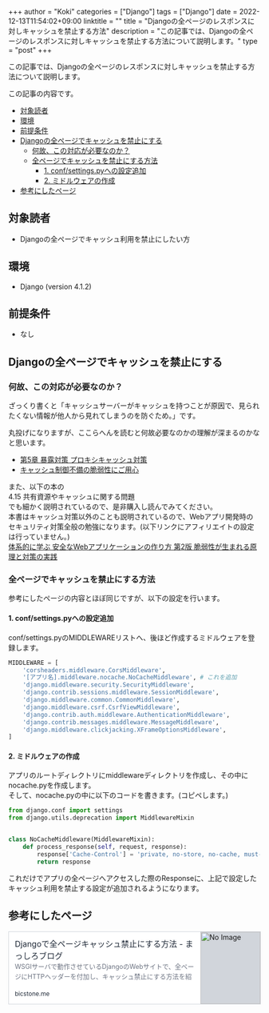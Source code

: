 +++
author = "Koki"
categories = ["Django"]
tags = ["Django"]
date = 2022-12-13T11:54:02+09:00
linktitle = ""
title = "Djangoの全ページのレスポンスに対しキャッシュを禁止する方法"
description = "この記事では、Djangoの全ページのレスポンスに対しキャッシュを禁止する方法について説明します。"
type = "post"
+++

この記事では、Djangoの全ページのレスポンスに対しキャッシュを禁止する方法について説明します。

この記事の内容です。
<!-- START doctoc generated TOC please keep comment here to allow auto update -->
<!-- DON'T EDIT THIS SECTION, INSTEAD RE-RUN doctoc TO UPDATE -->


- <font color="#1111cc">[対象読者](#%E5%AF%BE%E8%B1%A1%E8%AA%AD%E8%80%85)</font>
- <font color="#1111cc">[環境](#%E7%92%B0%E5%A2%83)</font>
- <font color="#1111cc">[前提条件](#%E5%89%8D%E6%8F%90%E6%9D%A1%E4%BB%B6)</font>
- <font color="#1111cc">[Djangoの全ページでキャッシュを禁止にする](#django%E3%81%AE%E5%85%A8%E3%83%9A%E3%83%BC%E3%82%B8%E3%81%A7%E3%82%AD%E3%83%A3%E3%83%83%E3%82%B7%E3%83%A5%E3%82%92%E7%A6%81%E6%AD%A2%E3%81%AB%E3%81%99%E3%82%8B)</font>
  - <font color="#1111cc">[何故、この対応が必要なのか？](#%E4%BD%95%E6%95%85%E3%81%93%E3%81%AE%E5%AF%BE%E5%BF%9C%E3%81%8C%E5%BF%85%E8%A6%81%E3%81%AA%E3%81%AE%E3%81%8B)</font>
  - <font color="#1111cc">[全ページでキャッシュを禁止にする方法](#%E5%85%A8%E3%83%9A%E3%83%BC%E3%82%B8%E3%81%A7%E3%82%AD%E3%83%A3%E3%83%83%E3%82%B7%E3%83%A5%E3%82%92%E7%A6%81%E6%AD%A2%E3%81%AB%E3%81%99%E3%82%8B%E6%96%B9%E6%B3%95)</font>
    - <font color="#1111cc">[1. conf/settings.pyへの設定追加](#1-confsettingspy%E3%81%B8%E3%81%AE%E8%A8%AD%E5%AE%9A%E8%BF%BD%E5%8A%A0)</font>
    - <font color="#1111cc">[2. ミドルウェアの作成](#2-%E3%83%9F%E3%83%89%E3%83%AB%E3%82%A6%E3%82%A7%E3%82%A2%E3%81%AE%E4%BD%9C%E6%88%90)</font>
- <font color="#1111cc">[参考にしたページ](#%E5%8F%82%E8%80%83%E3%81%AB%E3%81%97%E3%81%9F%E3%83%9A%E3%83%BC%E3%82%B8)</font>

<!-- END doctoc generated TOC please keep comment here to allow auto update -->


## 対象読者

- Djangoの全ページでキャッシュ利用を禁止にしたい方


## 環境

- Django (version 4.1.2)


## 前提条件

- なし


## Djangoの全ページでキャッシュを禁止にする

### 何故、この対応が必要なのか？

ざっくり書くと「キャッシュサーバーがキャッシュを持つことが原因で、見られたくない情報が他人から見れてしまうのを防ぐため。」です。

丸投げになりますが、ここらへんを読むと何故必要なのかの理解が深まるのかなと思います。  

- <font color="#1111cc"><a href="https://www.ipa.go.jp/security/awareness/vendor/programmingv2/contents/405.html" target="_blank">第5章 暴露対策 プロキシキャッシュ対策</a></font>
- <font color="#1111cc"><a href="https://blog.tokumaru.org/2015/03/blog-post_27.html" target="_blank">キャッシュ制御不備の脆弱性にご用心</a></font>

また、以下の本の  
4.15 共有資源やキャッシュに関する問題  
でも細かく説明されているので、是非購入し読んでみてください。  
本書はキャッシュ対策以外のことも説明されているので、Webアプリ開発時のセキュリティ対策全般の勉強になります。(以下リンクにアフィリエイトの設定は行っていません。)  
<font color="#1111cc"><a href="https://www.amazon.co.jp/%E4%BD%93%E7%B3%BB%E7%9A%84%E3%81%AB%E5%AD%A6%E3%81%B6-%E5%AE%89%E5%85%A8%E3%81%AAWeb%E3%82%A2%E3%83%97%E3%83%AA%E3%82%B1%E3%83%BC%E3%82%B7%E3%83%A7%E3%83%B3%E3%81%AE%E4%BD%9C%E3%82%8A%E6%96%B9-%E7%AC%AC2%E7%89%88-%E8%84%86%E5%BC%B1%E6%80%A7%E3%81%8C%E7%94%9F%E3%81%BE%E3%82%8C%E3%82%8B%E5%8E%9F%E7%90%86%E3%81%A8%E5%AF%BE%E7%AD%96%E3%81%AE%E5%AE%9F%E8%B7%B5-%E5%BE%B3%E4%B8%B8/dp/4797393165" target="_blank">体系的に学ぶ 安全なWebアプリケーションの作り方 第2版 脆弱性が生まれる原理と対策の実践</a></font>


### 全ページでキャッシュを禁止にする方法

参考にしたページの内容とほぼ同じですが、以下の設定を行います。  

#### 1. conf/settings.pyへの設定追加

conf/settings.pyのMIDDLEWAREリストへ、後ほど作成するミドルウェアを登録します。

```python
MIDDLEWARE = [
    'corsheaders.middleware.CorsMiddleware',
    '[アプリ名].middleware.nocache.NoCacheMiddleware', # これを追加
    'django.middleware.security.SecurityMiddleware',
    'django.contrib.sessions.middleware.SessionMiddleware',
    'django.middleware.common.CommonMiddleware',
    'django.middleware.csrf.CsrfViewMiddleware',
    'django.contrib.auth.middleware.AuthenticationMiddleware',
    'django.contrib.messages.middleware.MessageMiddleware',
    'django.middleware.clickjacking.XFrameOptionsMiddleware',
]
```

#### 2. ミドルウェアの作成

アプリのルートディレクトリにmiddlewareディレクトリを作成し、その中にnocache.pyを作成します。  
そして、nocache.pyの中に以下のコードを書きます。(コピペします。)  
```python
from django.conf import settings
from django.utils.deprecation import MiddlewareMixin


class NoCacheMiddleware(MiddlewareMixin):
    def process_response(self, request, response):
        response['Cache-Control'] = 'private, no-store, no-cache, must-revalidate'
        return response
```

これだけでアプリの全ページへアクセスした際のResponseに、上記で設定したキャッシュ利用を禁止する設定が追加されるようになります。  

## 参考にしたページ

<a href="https://bicstone.me/django-nocache" target="_blank" rel="noopener noreferrer" style="all: unset; cursor: pointer;" >
<div style="width: 100%; max-width: 36rem; height: 9rem; border-width: 1px; border-style: solid; border-color: rgb(209, 213, 219); display: flex; background-color: rgb(255, 255, 255);" onMouseOut="this.style.background='rgb(255, 255, 255)'" onMouseOver="this.style.background='rgb(243, 244, 246)'">
  <div style="padding: 0.75rem; width: 75%; display: flex; flex-direction: column; justify-content: space-between;">
    <div>
      <div style="color: rgb(31, 41, 55); font-size: 1.0rem; line-height: 1.5rem; max-height: 3.0rem; overflow: hidden;">Djangoで全ページキャッシュ禁止にする方法 - まっしろブログ</div>
      <div style="font-size: 0.8rem; line-height: 1.25rem; max-height: 2.5rem; color: rgb(107, 114, 128); overflow: hidden; text-overflow: ellipsis;">WSGIサーバで動作させているDjangoのWebサイトで、全ページにHTTPヘッダーを付加し、キャッシュ禁止にする方法を紹介します。</div>
    </div>
    <div style="font-size: 0.75rem; line-height: 1rem; color: rgb(31, 41, 55);">bicstone.me</div>
  </div>
  <div style="border-left-width: 1px; width: 25%;">
    <img src=https://bicstone.me/ogp/django-nocache.png alt="No Image" style="object-fit: cover; width: 100%; height: 100%; background-color: rgb(209, 213, 219);" loading="lazy" />
  </div>
</div></a>
